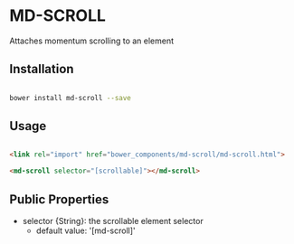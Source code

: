 # MD-SCROLL

Attaches momentum scrolling to an element


## Installation

``` bash

bower install md-scroll --save

```

## Usage

```html

<link rel="import" href="bower_components/md-scroll/md-scroll.html">

<md-scroll selector="[scrollable]"></md-scroll>

```

## Public Properties


- selector {String}: the scrollable element selector
  - default value: '[md-scroll]'



